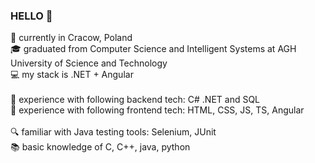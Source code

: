 ### HELLO :wave:
:round_pushpin: currently in Cracow, Poland <br>
:mortar_board: graduated from Computer Science and Intelligent Systems at AGH University of Science and Technology <br>
:computer: my stack is .NET + Angular <br>
<br>
:microscope: experience with following backend tech: C# .NET and SQL <br> 
:microscope: experience with following frontend tech: HTML, CSS, JS, TS, Angular <br>
<br>
:mag: familiar with Java testing tools: Selenium, JUnit <br> 
:books: basic knowledge of C, C++, java, python <br>
